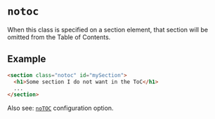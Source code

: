 # `notoc`

When this class is specified on a section element, that section will be omitted from the Table of Contents.

## Example

```html
<section class="notoc" id="mySection">
  <h1>Some section I do not want in the ToC</h1>
  ...
</section>
```

Also see: [`noTOC`](noTOC) configuration option.
